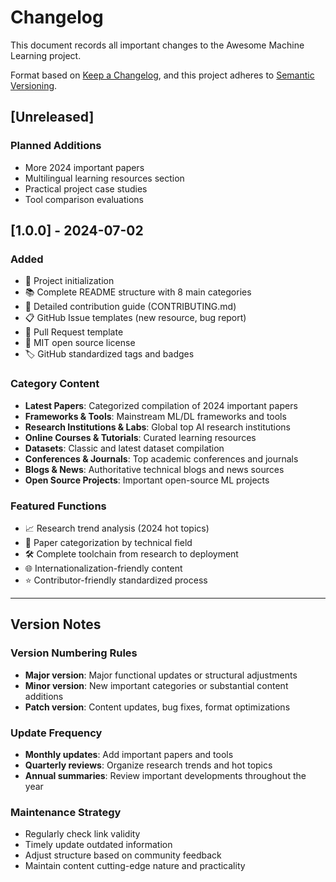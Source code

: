 # Changelog

This document records all important changes to the Awesome Machine Learning project.

Format based on [Keep a Changelog](https://keepachangelog.com/en/1.0.0/),
and this project adheres to [Semantic Versioning](https://semver.org/).

## [Unreleased]

### Planned Additions
- More 2024 important papers
- Multilingual learning resources section
- Practical project case studies
- Tool comparison evaluations

## [1.0.0] - 2024-07-02

### Added
- 🎉 Project initialization
- 📚 Complete README structure with 8 main categories
- 🤝 Detailed contribution guide (CONTRIBUTING.md)
- 📋 GitHub Issue templates (new resource, bug report)
- 🔄 Pull Request template
- 📄 MIT open source license
- 🏷️ GitHub standardized tags and badges

### Category Content
- **Latest Papers**: Categorized compilation of 2024 important papers
- **Frameworks & Tools**: Mainstream ML/DL frameworks and tools
- **Research Institutions & Labs**: Global top AI research institutions
- **Online Courses & Tutorials**: Curated learning resources
- **Datasets**: Classic and latest dataset compilation
- **Conferences & Journals**: Top academic conferences and journals
- **Blogs & News**: Authoritative technical blogs and news sources
- **Open Source Projects**: Important open-source ML projects

### Featured Functions
- 📈 Research trend analysis (2024 hot topics)
- 🎯 Paper categorization by technical field
- 🛠️ Complete toolchain from research to deployment
- 🌐 Internationalization-friendly content
- ⭐ Contributor-friendly standardized process

---

## Version Notes

### Version Numbering Rules
- **Major version**: Major functional updates or structural adjustments
- **Minor version**: New important categories or substantial content additions
- **Patch version**: Content updates, bug fixes, format optimizations

### Update Frequency
- **Monthly updates**: Add important papers and tools
- **Quarterly reviews**: Organize research trends and hot topics
- **Annual summaries**: Review important developments throughout the year

### Maintenance Strategy
- Regularly check link validity
- Timely update outdated information
- Adjust structure based on community feedback
- Maintain content cutting-edge nature and practicality
